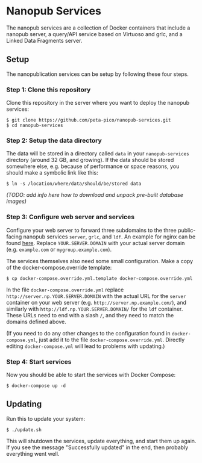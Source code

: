 Nanopub Services
================

The nanopub services are a collection of Docker containers that include a
nanopub server, a query/API service based on Virtuoso and grlc, and a Linked
Data Fragments server.


## Setup

The nanopublication services can be setup by following these four steps.


### Step 1: Clone this repository

Clone this repository in the server where you want to deploy the nanopub
services:

    $ git clone https://github.com/peta-pico/nanopub-services.git
    $ cd nanopub-services


### Step 2: Setup the data directory

The data will be stored in a directory called `data` in your `nanopub-services`
directory (around 32 GB, and growing). If the data should be stored somewhere
else, e.g. because of performance or space reasons, you should make a symbolic
link like this:

    $ ln -s /location/where/data/should/be/stored data

_(TODO: add info here how to download and unpack pre-built database images)_


### Step 3: Configure web server and services

Configure your web server to forward three subdomains to the three public-facing
nanopub services `server`, `grlc`, and `ldf`. An example for nginx can be found
[here](nginx-config-template.txt). Replace `YOUR.SERVER.DOMAIN` with your actual
server domain (e.g. `example.com` or `mygroup.example.com`).

The services themselves also need some small configuration. Make a copy of the
docker-compose.override template:

    $ cp docker-compose.override.yml.template docker-compose.override.yml

In the file `docker-compose.override.yml` replace
`http://server.np.YOUR.SERVER.DOMAIN` with the actual URL for the `server`
container on your web server (e.g. `http://server.np.example.com/`), and
similarly with `http://ldf.np.YOUR.SERVER.DOMAIN/` for the `ldf` container.
These URLs need to end with a slash `/`, and they need to match the domains
defined above.

(If you need to do any other changes to the configuration found in
`docker-compose.yml`, just add it to the file `docker-compose.override.yml`.
Directly editing `docker-compose.yml` will lead to problems with updating.)


### Step 4: Start services

Now you should be able to start the services with Docker Compose:

    $ docker-compose up -d


## Updating

Run this to update your system:

    $ ./update.sh

This will shutdown the services, update everything, and start them up again. If
you see the message "Successfully updated" in the end, then probably everything
went well.

